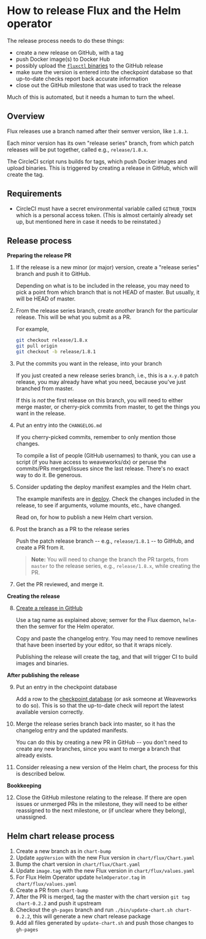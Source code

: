 # How to release Flux and the Helm operator

The release process needs to do these things:

 - create a new release on GitHub, with a tag
 - push Docker image(s) to Docker Hub
 - possibly upload the [`fluxctl` binaries](/docs/references/fluxctl.md#binary-releases) to the GitHub release
 - make sure the version is entered into the checkpoint database so that up-to-date checks report back accurate information
 - close out the GitHub milestone that was used to track the release

Much of this is automated, but it needs a human to turn the wheel.

## Overview

Flux releases use a branch named after their semver version, like `1.8.1`.

Each minor version has its own "release series" branch, from which patch releases will be put together, called e.g., `release/1.8.x`.

The CircleCI script runs builds for tags, which push Docker images and upload binaries. This is triggered by creating a release in GitHub, which will create the tag.

## Requirements

- CircleCI must have a secret environmental variable called `GITHUB_TOKEN` which is a personal access token. (This is almost certainly already set up, but mentioned here in case it needs to be reinstated.)

## Release process

**Preparing the release PR**

1. If the release is a new minor (or major) version, create a "release series" branch and push it to GitHub.

    Depending on what is to be included in the release, you may need to pick a point from which branch that is not HEAD of master. But usually, it will be HEAD of master.

2. From the release series branch, create _another_ branch for the particular release. This will be what you submit as a PR.

    For example,

    ```sh
    git checkout release/1.8.x
    git pull origin
    git checkout -b release/1.8.1
    ```

3. Put the commits you want in the release, into your branch

    If you just created a new release series branch, i.e., this is a `x.y.0` patch release, you may already have what you need, because you've just branched from master.

    If this is _not_ the first release on this branch, you will need to either merge master, or cherry-pick commits from master, to get the things you want in the release.

4. Put an entry into the `CHANGELOG.md`

    If you cherry-picked commits, remember to only mention those changes.

    To compile a list of people (GitHub usernames) to thank, you can use a script (if you have access to weaveworks/dx) or peruse the commits/PRs merged/issues since the last release. There's no exact way to do it. Be generous.

5. Consider updating the deploy manifest examples and the Helm chart.

    The example manifests are in [deploy](./deploy/). Check the changes included in the release, to see if arguments, volume mounts, etc., have changed.

    Read on, for how to publish a new Helm chart version.

6. Post the branch as a PR to the release series

    Push the patch release branch -- e.g., `release/1.8.1` -- to GitHub, and create a PR from it.

    > **Note:** You will need to change the branch the PR targets, from `master` to the release series, e.g., `release/1.8.x`, while creating the PR.

7. Get the PR reviewed, and merge it.

**Creating the release**

8. [Create a release in GitHub](https://github.com/fluxcd/flux/releases/new)

    Use a tag name as explained above; semver for the Flux daemon, `helm-` then the semver for the Helm operator.

    Copy and paste the changelog entry. You may need to remove newlines that have been inserted by your editor, so that it wraps nicely.

    Publishing the release will create the tag, and that will trigger CI to build images and binaries.

**After publishing the release**

9. Put an entry in the checkpoint database

    Add a row to the [checkpoint database](https://checkpoint-api.weave.works/admin) (or ask someone at Weaveworks to do so). This is so that the up-to-date check will report the latest available version correctly.

10. Merge the release series branch back into master, so it has the changelog entry and the updated manifests.

    You can do this by creating a new PR in GitHub -- you don't need to create any new branches, since you want to merge a branch that already exists.
    
11. Consider releasing a new version of the Helm chart, the process for this is described below.

**Bookkeeping**

12. Close the GitHub milestone relating to the release. If there are open issues or unmerged PRs in the milestone, they will need to be either reassigned to the next milestone, or (if unclear where they belong), unassigned.

## Helm chart release process

1. Create a new branch as in `chart-bump`
2. Update `appVersion` with the new Flux version in `chart/flux/Chart.yaml`
3. Bump the chart version in `chart/flux/Chart.yaml`
4. Update `image.tag` with the new Flux version in `chart/flux/values.yaml`
5. For Flux Helm Operator update `helmOperator.tag` in `chart/flux/values.yaml`
6. Create a PR from `chart-bump`
7. After the PR is merged, tag the master with the chart version `git tag chart-0.2.2` and push it upstream
8. Checkout the `gh-pages` branch and run `./bin/update-chart.sh chart-0.2.2`, this will generate a new chart release package
9. Add all files generated by `update-chart.sh` and push those changes to `gh-pages`
